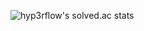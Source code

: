![hyp3rflow's solved.ac stats](https://github-readme-solvedac.hyp3rflow.vercel.app/api/?handle=leehongsg3)
